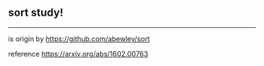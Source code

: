 

## sort study!

----- 
is origin by https://github.com/abewley/sort

reference https://arxiv.org/abs/1602.00763
